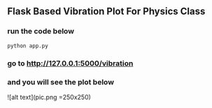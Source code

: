 ## Flask Based Vibration Plot For Physics Class

### run the code below

```
python app.py
```

### go to http://127.0.0.1:5000/vibration
### and you will see the plot below

![alt text](pic.png =250x250)
